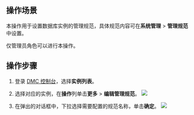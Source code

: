 ## 操作场景

本操作用于设置数据库实例的管理规范，具体规范内容可在**系统管理** > **管理规范**中设置。

仅管理员角色可以进行本操作。

## 操作步骤

1. 登录 [DMC 控制台](https://dms.cloud.tencent.com/v3/cooperations/#/)，选择**实例列表**。
2. 选择对应的实例，在**操作**列单击**更多** > **编辑管理规范**。
   ![](https://qcloudimg.tencent-cloud.cn/raw/66ddd5fa411eccf14b495fb722985017.png)

3. 在弹出的对话框中，下拉选择需要配置的规范名称，单击**确定**。
   ![](https://qcloudimg.tencent-cloud.cn/raw/15a02f21f7894115d01162c248a1a76b.png)